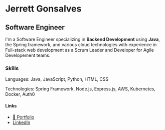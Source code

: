 <h1>Jerrett Gonsalves</h1>
<h2>Software Engineer</h2>
<p>I'm a Software Engineer specializing in <strong>Backend Development</strong> using <strong>Java</strong>, the Spring framework, and various cloud 
  technologies with experience in Full-stack web development as a Scrum Leader and Developer for Agile Developement teams.</p>
<h3>Skills</h3>
<p>Languages: Java, JavaScript, Python, HTML, CSS</p>
<p>Technologies: Spring Framework, Node.js, Express.js, AWS, Kubernetes, Docker, Auth0</p>
<h4>Links</h4>
<ul>
  <li><a href="https://jerrettg.github.io">💼 Portfolio</a></li>
  <li><a href="https://www.linkedin.com/in/jerrett-gonsalves-8a16b021a/">LinkedIn</a></li>
</ul>
